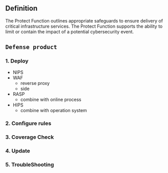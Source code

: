 ## Definition
  The Protect Function outlines appropriate safeguards to ensure delivery of critical infrastructure services. The Protect Function supports the ability to limit or contain the impact of a potential cybersecurity event.
## `Defense product`
### 1. Deploy
- NIPS
- WAF
  - reverse proxy
  - side 
- RASP
  - combine with online process
- HIPS
  - combine with operation system


### 2. Configure rules

### 3. Coverage Check

### 4. Update

### 5. TroubleShooting


